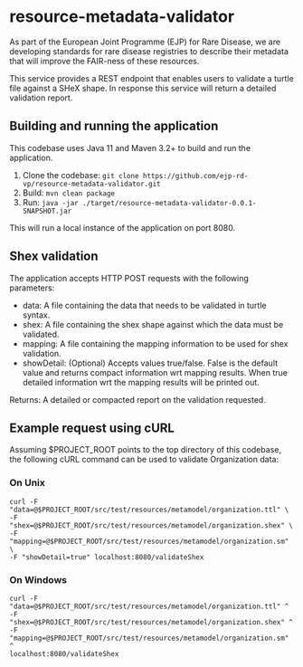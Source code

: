 # resource-metadata-validator

As part of the European Joint Programme (EJP) for Rare Disease, we are developing 
standards for rare disease registries to describe their metadata that will improve the 
FAIR-ness of these resources.

This service provides a REST endpoint that enables users to validate a turtle file against a SHeX shape. 
In response this service will return a detailed validation report. 


## Building and running the application
This codebase uses Java 11 and Maven 3.2+ to build and run the application.
1. Clone the codebase: `git clone https://github.com/ejp-rd-vp/resource-metadata-validator.git`
2. Build: `mvn clean package`
3. Run: `java -jar ./target/resource-metadata-validator-0.0.1-SNAPSHOT.jar`

This will run a local instance of the application on port 8080.

## Shex validation
The application accepts HTTP POST requests with the following parameters:
* data: A file containing the data that needs to be validated in turtle syntax.
* shex: A file containing the shex shape against which the data must be validated.
* mapping: A file containing the mapping information to be used for shex validation.
* showDetail: (Optional) Accepts values true/false. False is the default value and returns compact information wrt mapping results. When true detailed information wrt the mapping results will be printed out.

Returns: A detailed or compacted report on the validation requested.

## Example request using cURL
Assuming $PROJECT_ROOT points to the top directory of this codebase, the following cURL command
can be used to validate Organization data:

### On Unix
```
curl -F "data=@$PROJECT_ROOT/src/test/resources/metamodel/organization.ttl" \
-F "shex=@$PROJECT_ROOT/src/test/resources/metamodel/organization.shex" \
-F "mapping=@$PROJECT_ROOT/src/test/resources/metamodel/organization.sm" \
-F "showDetail=true" localhost:8080/validateShex
```

### On Windows
```
curl -F "data=@$PROJECT_ROOT/src/test/resources/metamodel/organization.ttl" ^
-F "shex=@$PROJECT_ROOT/src/test/resources/metamodel/organization.shex" ^
-F "mapping=@$PROJECT_ROOT/src/test/resources/metamodel/organization.sm" ^
localhost:8080/validateShex
```
